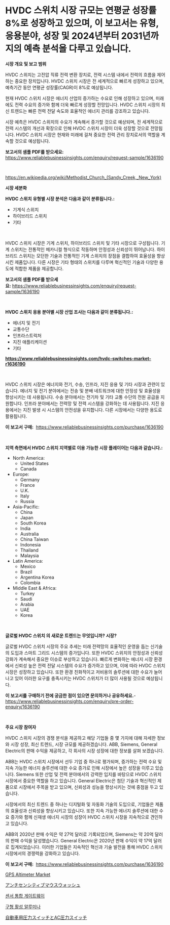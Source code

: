 <p><h1>HVDC 스위치 시장 규모는 연평균 성장률 8%로 성장하고 있으며, 이 보고서는 유형, 응용분야, 성장 및 2024년부터 2031년까지의 예측 분석을 다루고 있습니다.</h1></p><p><strong>시장 개요 및 보고 범위</strong></p>
<p><p>HVDC 스위치는 고전압 직류 전력 변환 장치로, 전력 시스템 내에서 전력의 흐름을 제어하는 중요한 장치입니다. HVDC 스위치 시장은 전 세계적으로 빠르게 성장하고 있으며, 예측기간 동안 연평균 성장률(CAGR)이 8%로 예상됩니다.</p><p>현재 HVDC 스위치 시장은 에너지 산업의 증가하는 수요로 인해 성장하고 있으며, 미래에도 전력 수요의 증가와 함께 더욱 빠르게 성장할 전망입니다. HVDC 스위치 시장의 최신 트렌드는 빠른 전력 전달 속도와 효율적인 에너지 관리를 강조하고 있습니다.</p><p>시장 예측은 HVDC 스위치의 수요가 계속해서 증가할 것으로 예상되며, 전 세계적으로 전력 시스템의 개선과 확장으로 인해 HVDC 스위치 시장이 더욱 성장할 것으로 전망됩니다. HVDC 스위치 시장은 현재와 미래에 걸쳐 중요한 전력 관리 장치로서의 역할을 계속할 것으로 예상됩니다.</p></p>
<p><strong>보고서의 샘플 PDF를 받으세요:</strong> <a href="https://www.reliablebusinessinsights.com/enquiry/request-sample/1636190">https://www.reliablebusinessinsights.com/enquiry/request-sample/1636190</a></p>
<p>&nbsp;</p>
<p><a href="https://en.wikipedia.org/wiki/Methodist_Church_(Sandy_Creek,_New_York)">https://en.wikipedia.org/wiki/Methodist_Church_(Sandy_Creek,_New_York)</a></p>
<p><strong>시장 세분화</strong></p>
<p><strong>HVDC 스위치 유형별 시장 분석은 다음과 같이 분류됩니다.:</strong></p>
<p><ul><li>기계식 스위치</li><li>하이브리드 스위치</li><li>기타</li></ul></p>
<p>&nbsp;</p>
<p><p>HVDC 스위치 시장은 기계 스위치, 하이브리드 스위치 및 기타 시장으로 구성됩니다. 기계 스위치는 전통적인 메카니컬 형식으로 작동하며 안정성과 신뢰성이 뛰어납니다. 하이브리드 스위치는 모던한 기술과 전통적인 기계 스위치의 장점을 결합하여 효율성을 향상시킨 제품입니다. 다른 시장은 기타 형태의 스위치를 다루며 혁신적인 기술과 다양한 용도에 적합한 제품을 제공합니다.</p></p>
<p><strong>보고서의 샘플 PDF를 받으세요:</strong>&nbsp;<a href="https://www.reliablebusinessinsights.com/enquiry/request-sample/1636190">https://www.reliablebusinessinsights.com/enquiry/request-sample/1636190</a></p>
<p>&nbsp;</p>
<p><strong> HVDC 스위치 응용 분야별 시장 산업 조사는 다음과 같이 분류됩니다.:</strong></p>
<p><ul><li>에너지 및 전기</li><li>교통수단</li><li>인프라스트럭처</li><li>지진 애플리케이션</li><li>기타</li></ul></p>
<p><strong><a href="https://www.reliablebusinessinsights.com/hvdc-switches-market-r1636190">https://www.reliablebusinessinsights.com/hvdc-switches-market-r1636190</a></strong></p>
<p>&nbsp;</p>
<p><p>HVDC 스위치 시장은 에너지와 전기, 수송, 인프라, 지진 응용 및 기타 시장과 관련이 있습니다. 에너지 및 전기 분야에서는 전송 및 분배 네트워크에 대한 안정성 및 효율성을 향상시키는 데 사용됩니다. 수송 분야에서는 전기차 및 기타 교통 수단의 전원 공급을 지원합니다. 인프라 분야에서는 전력망 및 전력 시스템을 강화하는 데 사용됩니다. 지진 응용에서는 지진 발생 시 시스템의 안전성을 유지합니다. 다른 시장에서는 다양한 용도로 활용됩니다.</p></p>
<p><strong>이 보고서 구매:</strong>&nbsp; <a href="https://www.reliablebusinessinsights.com/purchase/1636190">https://www.reliablebusinessinsights.com/purchase/1636190</a></p>
<p>&nbsp;</p>
<p><strong>지역 측면에서 HVDC 스위치 지역별로 이용 가능한 시장 플레이어는 다음과 같습니다.:</strong></p>
<p><ul>
    <li>
        North America:
        <ul>
            <li>United States</li>
            <li>Canada</li>
        </ul>
    </li>
    <li>
        Europe:
        <ul>
            <li>Germany</li>
            <li>France</li>
            <li>U.K.</li>
            <li>Italy</li>
            <li>Russia</li>
        </ul>
    </li>
    <li>
        Asia-Pacific:
        <ul>
            <li>China</li>
            <li>Japan</li>
            <li>South Korea</li>
            <li>India</li>
            <li>Australia</li>
            <li>China Taiwan</li>
            <li>Indonesia</li>
            <li>Thailand</li>
            <li>Malaysia</li>
        </ul>
    </li>
    <li>
        Latin America:
        <ul>
            <li>Mexico</li>
            <li>Brazil</li>
            <li>Argentina Korea</li>
            <li>Colombia</li>
        </ul>
    </li>
    <li>
        Middle East & Africa:
        <ul>
            <li>Turkey</li>
            <li>Saudi</li>
            <li>Arabia</li>
            <li>UAE</li>
            <li>Korea</li>
        </ul>
    </li>
    </ul></p>
<p>&nbsp;</p>
<p><strong>글로벌 HVDC 스위치 의 새로운 트렌드는 무엇입니까? 시장?</strong></p>
<p><p>글로벌 HVDC 스위치 시장의 주요 추세는 미래 전력망의 효율적인 운영을 돕는 신기술의 도입과 스마트 그리드 시스템의 증가입니다. 또한 HVDC 스위치의 안정성과 신뢰성 강화가 계속해서 중요한 이슈로 부상하고 있습니다. 빠르게 변화하는 에너지 시장 환경에서 신뢰성 높은 전력 전달 시스템의 수요가 증가하고 있으며, 이에 따라 HVDC 스위치 시장은 성장하고 있습니다. 또한 환경 친화적이고 저비용의 솔루션에 대한 수요가 늘어나고 있어 이러한 요구를 충족시키는 HVDC 스위치가 더 많이 사용될 것으로 예상됩니다.</p></p>
<p><strong>이 보고서를 구매하기 전에 궁금한 점이 있으면 문의하거나 공유하세요.</strong>- <a href="https://www.reliablebusinessinsights.com/enquiry/pre-order-enquiry/1636190">https://www.reliablebusinessinsights.com/enquiry/pre-order-enquiry/1636190</a></p>
<p>&nbsp;</p>
<p><strong>주요 시장 참여자</strong></p>
<p><p>HVDC 스위치 시장의 경쟁 분석을 제공하고 해당 기업들 중 몇 가지에 대해 자세한 정보와 시장 성장, 최신 트렌드, 시장 규모를 제공하겠습니다. ABB, Siemens, General Electric의 판매 수익을 제공하고, 각 회사의 시장 성장에 대한 정보를 살펴 보겠습니다.</p><p>ABB는 HVDC 스위치 시장에서 선두 기업 중 하나로 평가되며, 증가하는 전력 수요 및 지속 가능한 에너지 솔루션에 대한 수요 증가로 인해 시장에서 높은 성장을 이루고 있습니다. Siemens 또한 산업 및 전력 분야에서의 강력한 입지를 바탕으로 HVDC 스위치 시장에서 중요한 역할을 하고 있습니다. General Electric은 첨단 기술과 혁신적인 제품으로 시장에서 주목을 받고 있으며, 신뢰성과 성능을 향상시키는 것에 중점을 두고 있습니다.</p><p>시장에서의 최신 트렌드 중 하나는 디지털화 및 자동화 기술의 도입으로, 기업들은 제품의 효율성과 신뢰성을 향상시키고 있습니다. 또한 지속 가능한 에너지 솔루션에 대한 수요 증가와 함께 신재생 에너지 시장의 성장이 HVDC 스위치 시장을 지속적으로 견인하고 있습니다.</p><p>ABB의 2020년 판매 수익은 약 27억 달러로 기록되었으며, Siemens는 약 20억 달러의 판매 수익을 달성했습니다. General Electric은 2020년 판매 수익이 약 17억 달러로 집계되었습니다. 이러한 기업들은 지속적인 혁신과 기술 발전을 통해 HVDC 스위치 시장에서의 경쟁력을 강화하고 있습니다.</p></p>
<p><strong>이 보고서 구매:</strong>&nbsp;&nbsp;<a href="https://www.reliablebusinessinsights.com/purchase/1636190">https://www.reliablebusinessinsights.com/purchase/1636190</a></p>
<p><p><a href="https://issuu.com/reportprime-2/docs/gps-altimeter-market-size-2030.pptx">GPS Altimeter Market</a></p><p><a href="https://github.com/CloydAbbott2023/Market-Research-Report-List-2/blob/main/8481964134603.md">アンチセンシティブマウスウォッシュ</a></p><p><a href="https://github.com/rahat-gis/Market-Research-Report-List-1/blob/main/3483421139877.md">센서 통합 게이트웨이</a></p><p><a href="https://medium.com/@jamar_anas/%EA%B5%AC-%ED%98%95%EC%84%B1-%ED%99%9C%EC%84%B1%ED%99%94-%EB%90%9C-%EC%95%8C%EB%A3%A8%EB%AF%B8%EB%82%98-%EC%8B%9C%EC%9E%A5-2024%EB%85%84%EB%B6%80%ED%84%B0-2031%EB%85%84%EA%B9%8C%EC%A7%80%EC%9D%98-%EC%82%B0%EC%97%85-%EB%8F%99%ED%96%A5-%EB%B0%8F-%EC%98%88%EC%B8%A1-76a524dcb03f">구형 활성 알루미나</a></p><p><a href="https://github.com/Fatimaklein1/Market-Research-Report-List-1/blob/main/7588788134604.md">自動車用圧力スイッチとAC圧力スイッチ</a></p></p>